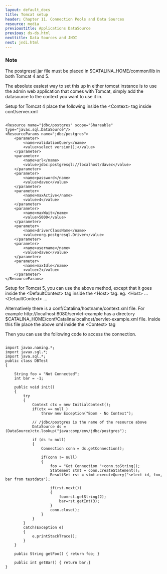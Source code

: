 ```yaml
---
layout: default_docs
title: Tomcat setup
header: Chapter 11. Connection Pools and Data Sources
resource: media
previoustitle: Applications DataSource
previous: ds-ds.html
nexttitle: Data Sources and JNDI
next: jndi.html
---
```


### Note

The postgresql.jar file must be placed in $CATALINA_HOME/common/lib in both
Tomcat 4 and 5.

The absolute easiest way to set this up in either tomcat instance is to use the
admin web application that comes with Tomcat, simply add the datasource to the
context you want to use it in.

Setup for Tomcat 4 place the following inside the &lt;Context&gt; tag inside
conf/server.xml

<pre><code>
&lt;Resource name="jdbc/postgres" scope="Shareable" type="javax.sql.DataSource"/&gt;
&lt;ResourceParams name="jdbc/postgres"&gt;
	&lt;parameter&gt;
		&lt;name&gt;validationQuery&lt;/name&gt;
		&lt;value&gt;select version();&lt;/value&gt;
	&lt;/parameter&gt;
	&lt;parameter&gt;
		&lt;name&gt;url&lt;/name&gt;
		&lt;value&gt;jdbc:postgresql://localhost/davec&lt;/value&gt;
	&lt;/parameter&gt;
	&lt;parameter&gt;
		&lt;name&gt;password&lt;/name&gt;
		&lt;value&gt;davec&lt;/value&gt;
	&lt;/parameter&gt;
	&lt;parameter&gt;
		&lt;name&gt;maxActive&lt;/name&gt;
		&lt;value&gt;4&lt;/value&gt;
	&lt;/parameter&gt;
	&lt;parameter&gt;
		&lt;name&gt;maxWait&lt;/name&gt;
		&lt;value&gt;5000&lt;/value&gt;
	&lt;/parameter&gt;
	&lt;parameter&gt;
		&lt;name&gt;driverClassName&lt;/name&gt;
		&lt;value&gt;org.postgresql.Driver&lt;/value&gt;
	&lt;/parameter&gt;
	&lt;parameter&gt;
		&lt;name&gt;username&lt;/name&gt;
		&lt;value&gt;davec&lt;/value&gt;
	&lt;/parameter&gt;
	&lt;parameter&gt;
		&lt;name&gt;maxIdle&lt;/name&gt;
		&lt;value&gt;2&lt;/value&gt;
	&lt;/parameter&gt;
&lt;/ResourceParams&gt;	
</code></pre>

Setup for Tomcat 5, you can use the above method, except that it goes inside the
&lt;DefaultContext&gt; tag inside the &lt;Host&gt; tag. eg. &lt;Host&gt; ... &lt;DefaultContext&gt; ...

Alternatively there is a conf/Catalina/hostname/context.xml file. For example
http://localhost:8080/servlet-example has a directory $CATALINA_HOME/conf/Catalina/localhost/servlet-example.xml file. 
Inside this file place the above xml inside the &lt;Context&gt; tag

Then you can use the following code to access the connection.

<pre><code>
import javax.naming.*;
import javax.sql.*;
import java.sql.*;
public class DBTest 
{

	String foo = "Not Connected";
	int bar = -1;
    
	public void init() 
	{
		try
		{
			Context ctx = new InitialContext();
			if(ctx == null )
				throw new Exception("Boom - No Context");
	
			// /jdbc/postgres is the name of the resource above 
			DataSource ds = (DataSource)ctx.lookup("java:comp/env/jdbc/postgres");
	    
			if (ds != null) 
			{
				Connection conn = ds.getConnection();
	    
				if(conn != null) 
				{
					foo = "Got Connection "+conn.toString();
					Statement stmt = conn.createStatement();
					ResultSet rst = stmt.executeQuery("select id, foo, bar from testdata");
					
					if(rst.next())
					{
						foo=rst.getString(2);
						bar=rst.getInt(3);
					}
					conn.close();
				}
			}
		}
		catch(Exception e) 
		{
			e.printStackTrace();
		}
	}

	public String getFoo() { return foo; }

	public int getBar() { return bar;}
}
</code></pre>